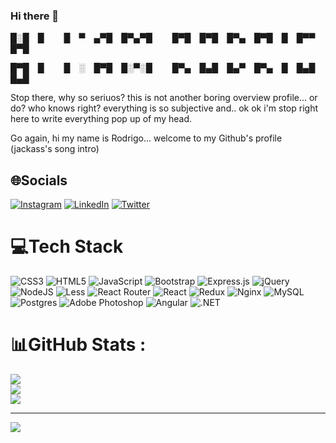 ### Hi there 👋

█░█ █   █ ▀ ▄▀█ █▀▄▀█   █▀█ █▀█ █▀▄ █▀█ █ █▀▀ █▀█ 

█▀█ █   █ ░ █▀█ █░▀░█   █▀▄ █▄█ █▄▀ █▀▄ █ █▄█ █▄█ 

Stop there, why so seriuos?
this is not another boring overview profile... or do? 
who knows right? everything is so subjective and.. ok ok i'm stop right here to write everything pop up of my head.

Go again, hi my name is Rodrigo... welcome to my Github's profile (jackass's song intro)

## 🌐Socials
[![Instagram](https://img.shields.io/badge/Instagram-%23E4405F.svg?logo=Instagram&logoColor=white)](https://instagram.com/ros_lauga) [![LinkedIn](https://img.shields.io/badge/LinkedIn-%230077B5.svg?logo=linkedin&logoColor=white)](https://linkedin.com/in/rodrigo-martin-lauga) [![Twitter](https://img.shields.io/badge/Twitter-%231DA1F2.svg?logo=Twitter&logoColor=white)](https://twitter.com/roo0s) 

# 💻Tech Stack
![CSS3](https://img.shields.io/badge/css3-%231572B6.svg?style=for-the-badge&logo=css3&logoColor=white) ![HTML5](https://img.shields.io/badge/html5-%23E34F26.svg?style=for-the-badge&logo=html5&logoColor=white) ![JavaScript](https://img.shields.io/badge/javascript-%23323330.svg?style=for-the-badge&logo=javascript&logoColor=%23F7DF1E) ![Bootstrap](https://img.shields.io/badge/bootstrap-%23563D7C.svg?style=for-the-badge&logo=bootstrap&logoColor=white) ![Express.js](https://img.shields.io/badge/express.js-%23404d59.svg?style=for-the-badge&logo=express&logoColor=%2361DAFB) ![jQuery](https://img.shields.io/badge/jquery-%230769AD.svg?style=for-the-badge&logo=jquery&logoColor=white) ![NodeJS](https://img.shields.io/badge/node.js-6DA55F?style=for-the-badge&logo=node.js&logoColor=white) ![Less](https://img.shields.io/badge/less-2B4C80?style=for-the-badge&logo=less&logoColor=white) ![React Router](https://img.shields.io/badge/React_Router-CA4245?style=for-the-badge&logo=react-router&logoColor=white) ![React](https://img.shields.io/badge/react-%2320232a.svg?style=for-the-badge&logo=react&logoColor=%2361DAFB) ![Redux](https://img.shields.io/badge/redux-%23593d88.svg?style=for-the-badge&logo=redux&logoColor=white) ![Nginx](https://img.shields.io/badge/nginx-%23009639.svg?style=for-the-badge&logo=nginx&logoColor=white) ![MySQL](https://img.shields.io/badge/mysql-%2300f.svg?style=for-the-badge&logo=mysql&logoColor=white) ![Postgres](https://img.shields.io/badge/postgres-%23316192.svg?style=for-the-badge&logo=postgresql&logoColor=white) ![Adobe Photoshop](https://img.shields.io/badge/adobephotoshop-%2331A8FF.svg?style=for-the-badge&logo=adobephotoshop&logoColor=white) ![Angular](https://img.shields.io/badge/Angular-purple?style=for-the-badge&logo=angular) ![.NET](https://img.shields.io/badge/.NET-grey?style=for-the-badge&logo=.net)
# 📊GitHub Stats :
![](https://github-readme-stats.vercel.app/api?username=RosLauga&theme=radical&hide_border=false&include_all_commits=false&count_private=false)<br/>
![](https://github-readme-streak-stats.herokuapp.com/?user=RosLauga&theme=radical&hide_border=false)<br/>
![](https://github-readme-stats.vercel.app/api/top-langs/?username=RosLauga&theme=radical&hide_border=false&include_all_commits=false&count_private=false&layout=compact)

---
[![](https://visitcount.itsvg.in/api?id=RosLauga&icon=0&color=0)](https://visitcount.itsvg.in)


    


